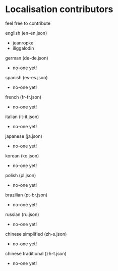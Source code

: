 # Localisation contributors

feel free to contribute

english (en-en.json)
  - jeanropke
  - iliggalodin
  
german (de-de.json)
  - no-one yet!
  
spanish (es-es.json)
  - no-one yet!
  
french (fr-fr.json)
  - no-one yet!
  
italian (it-it.json)
  - no-one yet!
  
japanese (ja.json)
  - no-one yet!
  
korean (ko.json)
  - no-one yet!
  
polish (pl.json)
  - no-one yet!
  
brazilian (pt-br.json)
  - no-one yet!
  
russian (ru.json)
  - no-one yet!
  
chinese simplified (zh-s.json)
  - no-one yet!
  
chinese traditional (zh-t.json)
  - no-one yet!
  
